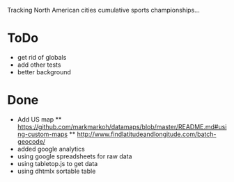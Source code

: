 

Tracking North American cities cumulative sports championships...



# ToDo
* get rid of globals
* add other tests
* better background


# Done
* Add US map
** https://github.com/markmarkoh/datamaps/blob/master/README.md#using-custom-maps
** http://www.findlatitudeandlongitude.com/batch-geocode/
* added google analytics
* using google spreadsheets for raw data
* using tabletop.js to get data
* using dhtmlx sortable table 
